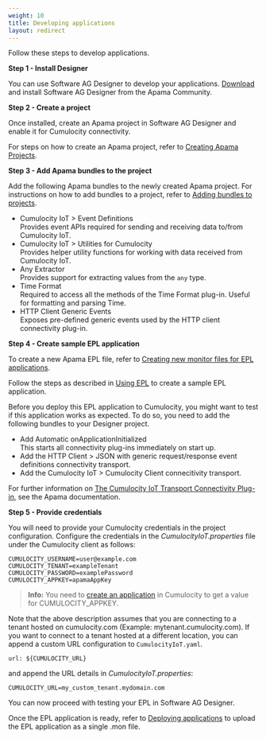 ```yaml
---
weight: 10
title: Developing applications
layout: redirect
---
```


Follow these steps to develop applications.

**Step 1 - Install Designer**

You can use Software AG Designer to develop your applications. [Download](http://www.apamacommunity.com/downloads/) and install Software AG Designer from the Apama Community. 


**Step 2 - Create a project**

Once installed, create an Apama project in Software AG Designer and enable it for Cumulocity connectivity.

For steps on how to create an Apama project, refer to [Creating Apama Projects](https://documentation.softwareag.com/onlinehelp/Rohan/Apama/v10-3-1/apama10-3-1/apama-webhelp/index.html#page/apama-webhelp%2FWIZARD_NEW_APAMA_PROJECT.html).


**Step 3 - Add Apama bundles to the project**

Add the following Apama bundles to the newly created Apama project. For instructions on how to add bundles to a project, refer to [Adding bundles to projects](https://documentation.softwareag.com/onlinehelp/Rohan/Apama/v10-3-1/apama10-3-1/apama-webhelp/index.html#page/apama-webhelp%2Fco-UsiApaStu_adding_bundles_to_projects.html).

* Cumulocity IoT > Event Definitions
<br>Provides event APIs required for sending and receiving data to/from Cumulocity IoT.
* Cumulocity IoT > Utilities for Cumulocity
<br>Provides helper utility functions for working with data received from Cumulocity IoT.
* Any Extractor
<br>Provides support for extracting values from the `any` type.
* Time Format
<br>Required to access all the methods of the Time Format plug-in. Useful for formatting and parsing Time.
* HTTP Client Generic Events
<br>Exposes pre-defined generic events used by the HTTP client connectivity plug-in.

**Step 4 - Create sample EPL application**

To create a new Apama EPL file, refer to [Creating new monitor files for EPL applications](https://documentation.softwareag.com/onlinehelp/Rohan/Apama/v10-3-1/apama10-3-1/apama-webhelp/index.html#page/apama-webhelp%2FWIZARD_NEW_MONITORSCRIPT.html).

Follow the steps as described in [Using EPL](/guides/concepts/realtime/#using-epl) to create a sample EPL application.

Before you deploy this EPL application to Cumulocity, you might want to test if this application works as expected. To do so, you need to add the following bundles to your Designer project.

* Add Automatic onApplicationInitialized
<br>This starts all connectivity plug-ins immediately on start up.
* Add the HTTP Client > JSON with generic request/response event definitions connectivity transport.
* Add the Cumulocity IoT > Cumulocity Client connecitivity transport.

For further information on [The Cumulocity IoT Transport Connectivity Plug-in](https://documentation.softwareag.com/onlinehelp/Rohan/Apama/v10-3-1/apama10-3-1/apama-webhelp/index.html#page/apama-webhelp%2Fco-ConApaAppToExtCom_the_cumulocity_connectivity_plug_in.html%23wwconnect_header), see the Apama documentation.

**Step 5 - Provide credentials**

You will need to provide your Cumulocity credentials in the project configuration. Configure the credentials in the *CumulocityIoT.properties* file under the Cumulocity client as follows:

```
CUMULOCITY_USERNAME=user@example.com 
CUMULOCITY_TENANT=exampleTenant 
CUMULOCITY_PASSWORD=examplePassword 
CUMULOCITY_APPKEY=apamaAppKey 
```

>**Info:** You need to [create an application](/guides/users-guide/administration#managing-applications) in Cumulocity to get a value for CUMULOCITY_APPKEY.

Note that the above description assumes that you are connecting to a tenant hosted on cumulocity.com (Example: mytenant.cumulocity.com). If you want to connect to a tenant hosted at a different location, you can append a custom URL configuration to `CumulocityIoT.yaml`.
      
```
url: ${CUMULOCITY_URL}
```

and append the URL details in *CumulocityIoT.properties*:

```
CUMULOCITY_URL=my_custom_tenant.mydomain.com
```

You can now proceed with testing your EPL in Software AG Designer.

Once the EPL application is ready, refer to [Deploying applications](/guides/apama/analytics-introduction/#deploying-apps) to upload the EPL application as a single .mon file.
